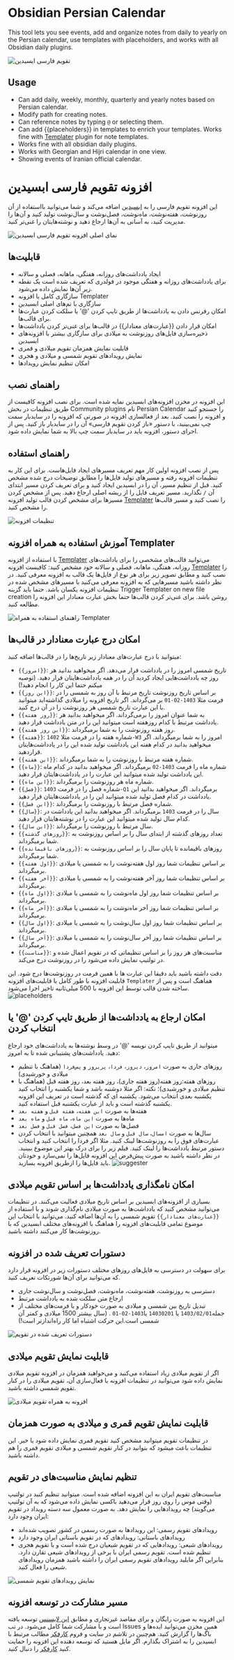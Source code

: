 
# Obsidian Persian Calendar

This tool lets you see events, add and organize notes from daily to yearly on the Persian calendar, use templates with placeholders, and works with all Obsidian daily plugins.

![تقویم فارسی ایسیدین](Instructions/events.png)

## Usage

- Can add daily, weekly, monthly, quarterly and yearly notes based on Persian calendar.
- Modify path for creating notes.
- Can reference notes by typing `@` or selecting them.
- Can add {{placeholders}} in templates to enrich your templates. Works fine with [Templater](https://github.com/SilentVoid13/Templater) plugin for note templates.
- Works fine with all obsidian daily plugins.
- Works with Georgian and Hijri calendar in one view.
- Showing events of Iranian official calendar.

# افزونه تقویم فارسی ابسیدین

این افزونه تقویم فارسی را به [ابسیدین](https://obsidian.md/) اضافه می‌کند و شما می‌توانید بااستفاده از آن روزنوشت‌، هفته‌نوشت، ماه‌نوشت، فصل‌نوشت و سال‌نوشت تولید کنید و آن‌ها را مدیریت کنید، به آسانی به آن‌ها ارجاع دهید و نوشته‌هایتان را غنی‌تر کنید.

![نمای اصلی افزونه تقویم فارسی ابسیدین](Instructions/Obsidian.webp)

## قابلیت‌ها

- ایجاد یادداشت‌های روزانه، هفتگی، ماهانه، فصلی و سالانه
- برای یادداشت‌های روزانه و هفتگی موجود در فولدری که تعریف شده است یک نقطه زیر آن‌ها نمایش داده می‌شود.
- سازگاری کامل با افزونه Templater
- سازگاری با تم‌های اصلی ابسیدین
- امکان رفرنس دادن به یادداشت‌ها از طریق تایپ کردن '@' یا سلکت کردن عبارت‌ها برای قالب‌ها.
- امکان قرار دادن {{عبارت‌های معنادار}} در قالب‌ها برای غنی‌تر کردن یادداشت‌ها
- ذخیره‌سازی فایل‌های روزنوشت به میلادی برای سازگاری بیشتر با افزونه‌های ابسیدین
- قابلیت نمایش همزمان تقویم میلادی و قمری
- نمایش رویدادهای تقویم شمسی و میلادی و هجری
- امکان تنظیم نمایش رویدادها

## راهنمای نصب

این افزونه در مخزن افزونه‌های ابسیدین نمایه شده است. برای نصب افزونه کافیست از طریق تنظیمات در بخش Community plugins نام Persian Calendar را جستجو کنید و افزونه را نصب کنید. بعد از فعالسازی افزونه در صورتی که افزونه را در سایدبار سمت چپ نمی‌بینید، با دستور «باز کردن تقویم فارسی» آن را در سایدبار باز کنید. پس از اجرای دستور، افزونه باید در سایدبار سمت چپ بالا به شما نمایش داده شود.

## راهنمای استفاده

پس از نصب افزونه اولین کار مهم تعریف مسیرهای ایجاد فایل‌هاست. برای این کار به تنظیمات افزونه رفته و مسیرهای تولید فایل‌ها را مطابق توضیحات درج شده مشخص کنید. قبل از تنظیم مسیر، آن را در ابسیدین ایجاد کنید و برای تعریف کردن مسیر ابتدای آن `/` نگذارید. مسیر تعریف فایل را از ریشه اصلی ارجاع دهید.
پس از مشخص کردن مسیرها برای مشخص کردن قالب تولید افزونه [Templater](https://github.com/SilentVoid13/Templater) را نصب کنید و مسیر قالب‌ها را مشخص کنید.

![تنظیمات افزونه](Instructions/settingstab.png)

## آموزش استفاده به همراه افزونه Templater

با استفاده از افزونه [Templater](https://github.com/SilentVoid13/Templater) می‌توانید قالب‌های مشخصی را برای یاداشت‌های روزانه، هفتگی، ماهانه، فصلی و سالانه خود مشخص کنید:
کافیست افزونه [Templater](https://github.com/SilentVoid13/Templater) را نصب کنید و مطابق تصویر زیر برای هر نوع از فایل‌ها یک قالب به افزونه معرفی کنید. در نظر داشته باشید مسیرهایی که به افزونه معرفی می‌کنید با مسیرهای مشخص شده در تنظیمات افزونه یکسان باشد. حتما باید گزینه Trigger Templater on new file creation روشن باشد. برای غنی‌تر کردن قالب‌ها حتما بخش عبارت معنادار این افزونه را مطالعه کنید.

![راهنمای استفاده به همراه Templater](Instructions/templater.webp)

## امکان درج عبارت معنادار در قالب‌ها

میتوانید با درج عبارت‌های معنادار زیر تاریخ‌ها را در قالب‌ها اضافه کنید:

- `{{امروز}}‍‍`: تاریخ شمسی امروز را در یادداشت قرار می‌دهد. اگر میخواهید بدانید هر روز چه یادداشت‌هایی ایجاد کردید آن را در همه یادداشت‌هایتان قرار دهید. (توصیه میکنم حتما این کار را انجام دهید!)
- `{{این روز}}`: بر اساس تاریخ روزنوشت تاریخ مرتبط با آن روز به شمسی را در فرمت مثلا `1403-02-01` بر می‌گرداند. اگر تاریخ افزونه را میلادی گذاشته‌اید میتوانید با این عبارت تاریخ شمسی هر روزنوشت را در آن درج کنید.
- `{{روز هفته}}`: به شما عنوان امروز را برمی‌گرداند. اگر میخواهید بدانید هر یادداشت مرتبط با کدام روزهفته است میتوانید این را در متن یادداشت قرار دهید.
- `{{این روز هفته}}`: روز هفته روزنوشت را به شما برمیگرداند.
- `{{هفته}}`: شماره هفته را در فرمت مثلا `1402-W3` امروز را به شما برمیگرداند. اگر میخواهید بدانید در کدام هفته این یادداشت تولید شده این را در یادداشت‌هایتان قراردهید.
- `{{این هفته}}`: شماره هفته مرتبط با روزنوشت را به شما برمیگرداند.
- `{{ماه}}`: شماره ماه را فرمت `1403-02` برمیگرداند. اگر میخواهید بدانید در کدام ماه این یادداشت تولید شده میتوانید این عبارت را در یادداشت‌هایتان قرار دهید.
- `{{این ماه}}`: شماره ماه هر روزنوشت را برمیگرداند.
- `{{فصل}}`: شماره فصل را در فرمت `1403-Q1` برمیگرداند.  اگر میخواهید بدانید این یادداشت در کدام فصل تولید شده میتوانید این را در یادداشت‌هایتان قرار دهید.
- `{{این فصل}}`: شماره فصل مرتبط با روزنوشت را برمیگرداند.
- `{{سال}}`: سال را در فرمت `1403` برمیگرداند. اگر میخواهید بدانید این یادداشت در کدام سال تولید شده میتوانید این عبارت را در نوشته‌هایتان قرار دهید.
- `{{این سال}}`: سال مرتبط با روزنوشت را برمیگرداند.
- `{{روزهای گذشته}}`: تعداد روزهای گذشته از ابتدای سال را بر اساس روزنوشت به شما برمیگرداند.
- `{{روزهای باقیمانده}}`: روزهای باقیمانده تا پایان سال را بر اساس روزنوشت به شما برمیگرداند.
- `{{اول هفته}}`: بر اساس تنظیمات شما روز اول هفته‌نوشت را به شمسی یا میلادی برمیگرداند.
- `{{آخر هفته}}`: بر اساس تنظیمات شما روز آخر هفته‌نوشت را به شمسی یا میلادی برمیگرداند.
- `{{اول ماه}}`: بر اساس تنظیمات شما روز اول ماه‌نوشت را به شمسی یا میلادی برمیگرداند.
- `{{آخر ماه}}`: بر اساس تنظیمات شما روز آخر ماه‌نوشت را به شمسی یا میلادی برمیگرداند.
- `{{اول سال}}`: بر اساس تنظیمات شما روز اول سال‌نوشت را به شمسی یا میلادی برمیگرداند.
- `{{آخر سال}}`: بر اساس تنظیمات شما روز آخر سال‌نوشت را به شمسی یا میلادی برمیگرداند.
- `{{مناسبت‌}}`: مناسبت‌های هر روز را بر اساس تنظیماتی که در تقویم اعمال شده و در تولتیپ نمایش داده می‌شود را در روزنوشت درج می‌کند.

دقت داشته باشید باید دقیقا این عبارت ها با همین فرمت در روزنوشت‌ها درج شود.
این قابلیت افزونه با طور کامل با قابلیت‌های افزونه `Templater` هماهنگ است و پس از ساخته شدن قالب توسط این افزونه با 500 میلی‌ثانیه تاخیر اجرا می‌شود.
![placeholders](Instructions/placeholders.webp)

## امکان ارجاع به یادداشت‌ها از طریق تایپ کردن '@' یا انتخاب کردن

میتوانید از طریق تایپ کردن نویسه '@' در وسط نوشته‌ها به یادداشت‌های خود ارجاع دهید. یادداشت‌های پشتیبانی شده تا به امروز:

- روزهای جاری به صورت `امروز`، `دیروز`، `فردا`، `پریروز` و `پس‌فردا` (هماهنگ با تنظیم میلادی و خورشیدی)
- روزهای هفته:روز هفته(روز هفته جاری)، روز هفته بعد، روز هفته قبل (هماهنگ با تنظیم میلادی و خورشیدی)؛ نکته: اگر مثلا دوشنبه باشد و شما یکشنبه را انتخاب کنید یکشنبه بعدی انتخاب می‌شود. یکشنبه ای که گذشته است در تعریف این افزونه یکشنبه گذشته است و باید از عبارت یکشنبه قبل استفاده کنید.
- هفته‌ها به صورت `این هفته`، `هفته قبل` و `هفته بعد`
- ماه‌ها به صورت `این ماه`، `ماه قبل` و `ماه بعد`
- فصل‌ها به صورت `این فصل`، `فصل قبل` و `فصل بعد`
- سال‌ها به صورت `امسال`، `سال قبل` و `سال بعد`
همچنین میتوانید با انتخاب کردن عبارت‌های فوق را به روزنوشت‌ها لینک کنید. مثلا اگر فردا را انتخاب کنید و انتخاب دستور مرتبط یادداشت‌ها را لینک کنید. فیلم زیر را برای درک بهتر این موضوع ببینید. در نظر داشته باشید به صورت پیش‌فرض این افزونه فایل‌ها را نمی‌سازد و خودتان باید فایل‌ها را ازطریق افزونه بسازید.
![suggester](Instructions/suggester.webp)

## امکان نامگذاری یادداشت‌ها بر اساس تقویم میلادی

بسیاری از افزونه‌های ابسیدین بر اساس تاریخ میلادی فعالیت می‌کنند. در تنظیمات می‌توانید مشخص کنید که یادداشت‌ها به صورت میلادی نام‌گذاری شوند و با استفاده از `{{عبارت‌های معنادار}}` تقویم شمسی را به آن‌ها اضافه کنید. می‌توانید با انتخاب این موضوع تمامی قابلیت‌های افزونه را هماهنگ با افزونه‌های مختلف ابسیدین که با روزنوشت‌ها کار می‌کنند داشته باشید.

## دستورات تعریف شده در افزونه

برای سهولت در دسترسی به فایل‌های روزهای مختلف دستورات زیر در افزونه قرار دارد که می‌توانید برای آن‌ها شورتکات تعریف کنید.

- دسترسی به روزنوشت، هفته‌نوشت، ماه‌نوشت، فصل‌نوشت و سال‌نوشت جاری
- ارجاع متن سلکت شده به یادداشت مرتبط
- تبدیل تاریخ بین شمسی و میلادی به صورت خودکار و با فرمت‌های مختلف از جمله`1403/02/01` یا `14030201` یا`1403-02-01` . (سال بیشتر 1500 میلادی و کمتر آن شمسی است.این حرکت اشتباه اما کار راه‌اندازتر است!)

![دستورات تعریف شده در تقویم](Instructions/Commandsv2.png)

## قابلیت نمایش تقویم میلادی

اگر از تقویم میلادی زیاد استفاده می‌کنید و می‌خواهید همزمان در افزونه تقویم میلادی نمایش داده ‌شود می‌توانید در تنظیمات افزونه با فعال‌سازی آن، تقویم میلادی را در کنار تقویم شمسی داشته باشید.

![افزونه به همراه تقویم میلادی](Instructions/calendar-with-georgian.png)

## قابلیت نمایش تقویم قمری و میلادی به صورت همزمان

در تنظیمات تقویم میتوانید مشخص کنید تقویم قمری نمایش داده شود یا خیر. این تنظیمات باعث میشود که بتوانید در کنار تقویم شمسی و میلادی تقویم قمری را هم داشته باشید.

## تنظیم نمایش مناسبت‌های در تقویم

مناسبت‌های تقویم ایران به این افزونه اضافه شده است. میتوانید تنظیم کنید در تولتیپ (وقتی موس را روی روز قرار می‌دهید باکسی نمایش داده می‌شود که به آن تولتیپ می‌گویند) چه رویدادهایی را نمایش دهد. به صورت معمول سه دسته رویداد در تقویم ایران وجود دارد:

- رویدادهای تقویم رسمی: این رویدادها به صورت رسمی در کشور تصویب شده‌اند
- رویدادهای باستانی:‌ رویدادهای که در تقویم باستانی ایران وجود دارد
- رویدادهای شیعی: رویدادهایی که در تقویم شیعیان درج شده است و با تقویم هجری تنظیم شده است. تقویم رسمی ایران با برخی از رویدادهای شیعی تقارن دارد. بنابراین اگر مایلید رویدادهای تقویم رسمی ایران را داشته باشید همزمان رویدادهای شیعی را فعال کنید.

![نمایش رویدادهای تقویم شمسی](Instructions/events.png)

## مسیر مشارکت در توسعه افزونه

این افزونه به صورت رایگان و برای مقاصد غیرتجاری و مطابق [این لایسنس](LICENSE) توسعه یافته است و با مشارکت شما کامل‌ می‌شود. در تب Issues همین مخزن می‌توانید ایده‌ها و باگ‌ها را گزارش کنید. هم‌چنین در تلاشم در سایت و فروم [کارفکر](https://karfekr.ir) مطالب مرتبط با ابسیدین را به اشتراک بگذارم. اگر مایل هستید که توسعه دهنده این افزونه را حمایت کنید [کارفکر](https://karfekr.ir) را دنبال کنید.
